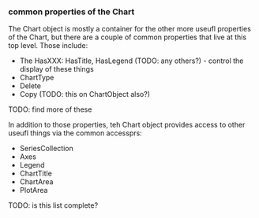 ### common properties of the Chart

The Chart object is mostly a container for the other more useufl properties of the Chart, but there are a couple of common properties that live at this top level.  Those include:

* The HasXXX: HasTitle, HasLegend (TODO: any others?) - control the display of these things
* ChartType
* Delete
* Copy (TODO: this on ChartObject also?)

TODO: find more of these


In addition to those properties, teh Chart object provides access to other useufl things via the common accessprs:

* SeriesCollection
* Axes
* Legend
* ChartTitle
* ChartArea
* PlotArea

TODO: is this list complete?
